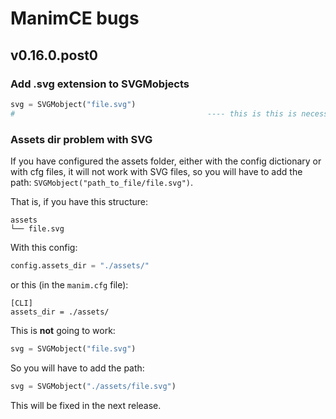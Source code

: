 # ManimCE bugs

## v0.16.0.post0

### Add .svg extension to SVGMobjects

```python
svg = SVGMobject("file.svg")
#											---- this is this is necessary
```

### Assets dir problem with SVG

If you have configured the assets folder, either with the config dictionary or with cfg files, it will not work with SVG files, so you will have to add the path: `SVGMobject("path_to_file/file.svg")`.

That is, if you have this structure:

```
assets
└── file.svg
```

With this config:

```python
config.assets_dir = "./assets/"
```

or this (in the `manim.cfg` file):

```
[CLI]
assets_dir = ./assets/
```

This is **not** going to work:

```python
svg = SVGMobject("file.svg")
```

So you will have to add the path:

```python
svg = SVGMobject("./assets/file.svg")
```

This will be fixed in the next release.
